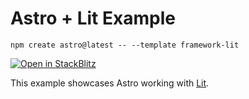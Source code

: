 # Astro + Lit Example

```
npm create astro@latest -- --template framework-lit
```

[![Open in StackBlitz](https://developer.stackblitz.com/img/open_in_stackblitz.svg)](https://stackblitz.com/github/withastro/astro/tree/latest/examples/framework-lit)

This example showcases Astro working with [Lit](https://lit.dev/).